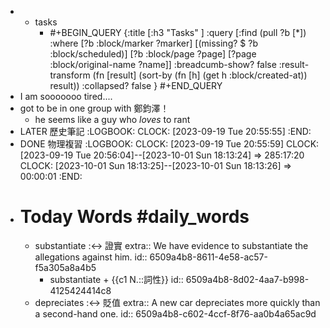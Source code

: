 -
	- tasks
		- #+BEGIN_QUERY
		  {:title [:h3 "Tasks" ]
		  :query [:find (pull ?b [*])
		  :where
		    [?b :block/marker ?marker]
		    [(missing? $ ?b :block/scheduled)]
		    [?b :block/page ?page]
		    [?page :block/original-name ?name]]
		  :breadcumb-show? false
		  :result-transform (fn [result]
		  (sort-by (fn [h]
		  (get h :block/created-at)) result))
		  :collapsed? false
		  }
		  #+END_QUERY
- I am sooooooo tired....
- got to be in one group with 鄭鈞澤！
	- he seems like a guy who _loves_ to rant
- LATER 歷史筆記
  :LOGBOOK:
  CLOCK: [2023-09-19 Tue 20:55:55]
  :END:
- DONE 物理複習
  :LOGBOOK:
  CLOCK: [2023-09-19 Tue 20:55:59]
  CLOCK: [2023-09-19 Tue 20:56:04]--[2023-10-01 Sun 18:13:24] =>  285:17:20
  CLOCK: [2023-10-01 Sun 18:13:25]--[2023-10-01 Sun 18:13:26] =>  00:00:01
  :END:
- # Today Words #daily_words
	- substantiate :<-> 證實
	  extra:: We have evidence to substantiate the allegations against him.
	  id:: 6509a4b8-8611-4e58-ac57-f5a305a8a4b5
		- substantiate + {{c1 N.::詞性}}
		  id:: 6509a4b8-8d02-4aa7-b998-4125424414c8
	- depreciates :<-> 貶值
	  extra:: A new car depreciates more quickly than a second-hand one.
	  id:: 6509a4b8-c602-4ccf-8f76-aa0b4a65ac9d